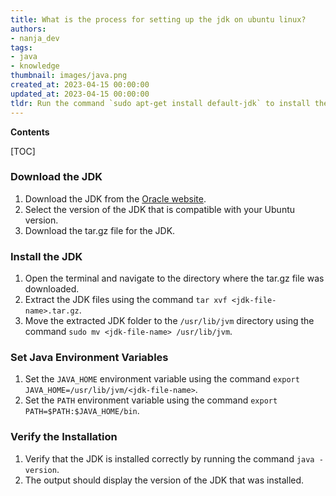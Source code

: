 ```yaml
---
title: What is the process for setting up the jdk on ubuntu linux?
authors:
- nanja_dev
tags:
- java
- knowledge
thumbnail: images/java.png
created_at: 2023-04-15 00:00:00
updated_at: 2023-04-15 00:00:00
tldr: Run the command `sudo apt-get install default-jdk` to install the JDK on Ubuntu Linux.
---
```


**Contents**

[TOC]

### Download the JDK
1. Download the JDK from the [Oracle website](https://www.oracle.com/java/technologies/javase-downloads.html).
2. Select the version of the JDK that is compatible with your Ubuntu version.
3. Download the tar.gz file for the JDK.

### Install the JDK
1. Open the terminal and navigate to the directory where the tar.gz file was downloaded.
2. Extract the JDK files using the command `tar xvf <jdk-file-name>.tar.gz`.
3. Move the extracted JDK folder to the `/usr/lib/jvm` directory using the command `sudo mv <jdk-file-name> /usr/lib/jvm`.

### Set Java Environment Variables
1. Set the `JAVA_HOME` environment variable using the command `export JAVA_HOME=/usr/lib/jvm/<jdk-file-name>`.
2. Set the `PATH` environment variable using the command `export PATH=$PATH:$JAVA_HOME/bin`.

### Verify the Installation
1. Verify that the JDK is installed correctly by running the command `java -version`.
2. The output should display the version of the JDK that was installed.
